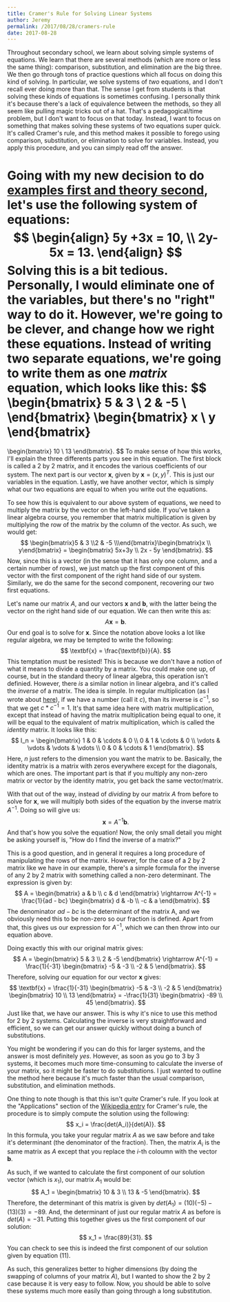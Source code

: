 ```yaml
---
title: Cramer's Rule for Solving Linear Systems
author: Jeremy
permalink: /2017/08/28/cramers-rule
date: 2017-08-28
---
```


Throughout secondary school, we learn about solving simple systems of equations. We learn that there are several methods (which are more or less the same thing): comparison, substitution, and elimination are the big three. We then go through tons of practice questions which all focus on doing this kind of solving. In particular, we solve systems of *two* equations, and I don't recall ever doing more than that. The sense I get from students is that solving these kinds of equations is sometimes confusing. I personally think it's because there's a lack of equivalence between the methods, so they all seem like pulling magic tricks out of a hat. That's a pedagogical/time problem, but I don't want to focus on that today. Instead, I want to focus on something that makes solving these systems of two equations super quick. It's called Cramer's rule, and this method makes it possible to forego using comparison, substitution, or elimination to solve for variables. Instead, you apply this procedure, and you can simply read off the answer.

Going with my new decision to do [examples first and theory second](_posts/2017-08-14-examples-before-abstraction.md), let's use the following system of equations:
$$
\begin{align}
5y +3x = 10, \\
2y-5x = 13.
\end{align}
$$
Solving this is a bit tedious. Personally, I would eliminate one of the variables, but there's no "right" way to do it. However, we're going to be clever, and change how we right these equations. Instead of writing two separate equations, we're going to write them as one *matrix* equation, which looks like this:
$$
\begin{bmatrix}
5 & 3 \\
2 & -5 \\
\end{bmatrix}
\begin{bmatrix}
x \\ y
\end{bmatrix}
=
\begin{bmatrix}
10 \\ 13
\end{bmatrix}.
$$
To make sense of how this works, I'll explain the three differents parts you see in this equation. The first block is called a 2 by 2 matrix, and it encodes the various coefficients of our system. The next part is our vector $\textbf{x}$, given by $\textbf{x} = (x,y)^T$. This is just our variables in the equation. Lastly, we have another vector, which is simply what our two equations are equal to when you write out the equations.

To see how this is equivalent to our above system of equations, we need to multiply the matrix by the vector on the left-hand side. If you've taken a linear algebra course, you remember that matrix multiplication is given by multiplying the row of the matrix by the column of the vector. As such, we would get:
$$
\begin{bmatrix}5 & 3 \\2 & -5 \\\end{bmatrix}\begin{bmatrix}x \\ y\end{bmatrix}
= \begin{bmatrix} 5x+3y \\ 2x - 5y \end{bmatrix}.
$$
Now, since this is a vector (in the sense that it has only one column, and a certain number of rows), we just match up the first component of this vector with the first component of the right hand side of our system. Similarly, we do the same for the second component, recovering our two first equations.

Let's name our matrix $A$, and our vectors $\textbf{x}$ and $\textbf{b}$, with the latter being the vector on the right hand side of our equation. We can then write this as:
$$
A \textbf{x} = \textbf{b}.
$$
Our end goal is to solve for $\textbf{x}$. Since the notation above looks a lot like regular algebra, we may be tempted to write the following:
$$
\textbf{x} = \frac{\textbf{b}}{A}.
$$
This temptation must be resisted! This is because we don't have a notion of what it means to divide a quantity by a matrix. You could make one up, of course, but in the standard theory of linear algebra, this operation isn't definied. However, there *is* a similar notion in linear algebra, and it's called the *inverse* of a matrix. The idea is simple. In regular multiplication (as I wrote about [here](_posts/2017-06-03-why-cant-i-divide-by-sin.md)), if we have a number (call it $c$), than its inverse is $c^{-1}$, so that we get $c*c^{-1} = 1$. It's that same idea here with matrix multiplication, except that instead of having the matrix multiplication being equal to one, it will be equal to the equivalent of matrix multiplication, which is called the *identity* matrix. It looks like this:
$$
I_n = \begin{bmatrix} 1 & 0 & \cdots & 0 \\
0 & 1 & \cdots & 0 \\
\vdots & \vdots & \vdots & \vdots \\
0 & 0 & \cdots & 1
\end{bmatrix}.
$$
Here, $n$ just refers to the dimension you want the matrix to be. Basically, the identity matrix is a matrix with zeros everywhere except for the diagonals, which are ones. The important part is that if you multiply any non-zero matrix or vector by the identity matrix, you get back the same vector/matrix.

With that out of the way, instead of *dividing* by our matrix $A$ from before to solve for $\textbf{x}$, we will multiply both sides of the equation by the inverse matrix $A^{-1}$. Doing so will give us:
$$
\textbf{x} = A^{-1} \textbf{b}.
$$
And that's how you solve the equation! Now, the only small detail you might be asking yourself is, "How do I find the inverse of a matrix?"

This is a good question, and in general it requires a long procedure of manipulating the rows of the matrix. However, for the case of a 2 by 2 matrix like we have in our example, there's a simple formula for the inverse of any 2 by 2 matrix with something called a non-zero determinant. The expression is given by:
$$
A = \begin{bmatrix} a & b \\ c & d \end{bmatrix} \rightarrow A^{-1} = \frac{1}{ad - bc} \begin{bmatrix} d & -b \\ -c & a \end{bmatrix}.
$$
The denominator $ad-bc$ is the determinant of the matrix A, and we obviously need this to be non-zero so our fraction is defined. Apart from that, this gives us our expression for $A^{-1}$, which we can then throw into our equation above.

Doing exactly this with our original matrix gives:
$$
A = \begin{bmatrix} 5 & 3 \\ 2 & -5 \end{bmatrix} \rightarrow A^{-1} = \frac{1}{-31} \begin{bmatrix} -5 & -3 \\ -2 & 5 \end{bmatrix}.
$$
Therefore, solving our equation for our vector $\textbf{x}$ gives:
$$
\textbf{x} = \frac{1}{-31} \begin{bmatrix} -5 & -3 \\ -2 & 5 \end{bmatrix} \begin{bmatrix} 10 \\ 13 \end{bmatrix} = -\frac{1}{31} \begin{bmatrix} -89 \\ 45 \end{bmatrix}.
$$
Just like that, we have our answer. This is why it's nice to use this method for 2 by 2 systems. Calculating the inverse is very straightforward and efficient, so we can get our answer quickly without doing a bunch of substitutions.

You might be wondering if you can do this for larger systems, and the answer is most definitely *yes*. However, as soon as you go to 3 by 3 systems, it becomes much more time-consuming to calculate the inverse of your matrix, so it might be faster to do substitutions. I just wanted to outline the method here because it's much faster than the usual comparison, substitution, and elimination methods.

One thing to note though is that this isn't *quite* Cramer's rule. If you look at the "Applications" section of the [Wikipedia entry](https://en.wikipedia.org/wiki/Cramer%27s_rule) for Cramer's rule, the procedure is to simply compute the solution using the following:
$$
x_i = \frac{det(A_i)}{det(A)}.
$$
In this formula, you take your regular matrix $A$ as we saw before and take it's determinant (the denominator of the fraction). Then, the matrix $A_i$ is the same matrix as $A$ except that you replace the $i$-th coloumn with the vector $\textbf{b}$.

As such, if we wanted to calculate the first component of our solution vector (which is $x_1$), our matrix $A_1$ would be:
$$
A_1 = \begin{bmatrix} 10 & 3 \\ 13 & -5 \end{bmatrix}.
$$
Therefore, the determinant of this matrix is given by $det(A_1) = (10)(-5) - (13)(3) = -89$. And, the determinant of just our regular matrix $A$ as before is $det(A) = -31$. Putting this together gives us the first component of our solution:
$$
x_1 = \frac{89}{31}.
$$
You can check to see this is indeed the first component of our solution given by equation (11).

As such, this generalizes better to higher dimensions (by doing the swapping of columns of your matrix $A$), but I wanted to show the 2 by 2 case because it is very easy to follow. Now, you should be able to solve these systems much more easily than going through a long substitution.